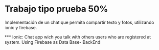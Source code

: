 # Trabajo tipo prueba 50%
Implementación de un chat que permita compartir texto y fotos, utilizando ionic y firebase.

*** Ionic: Chat app wich you talk with others users who are registered at system. Using Firebase as Data Base- BackEnd
